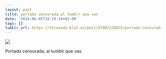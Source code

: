 ```yaml
---
layout: post
title: portada censurada al tumblr que vas
date: '2014-06-05T18:19:19+02:00'
tags: []
tumblr_url: https://fernando.blat.es/post/87902320025/portada-censurada-al-tumblr-que-vas
---
```

 ![](/tumblr_files/tumblr_n6peo7ZAhW1qz4y16o1_640.jpg)  

Portada censurada, al tumblr que vas.
